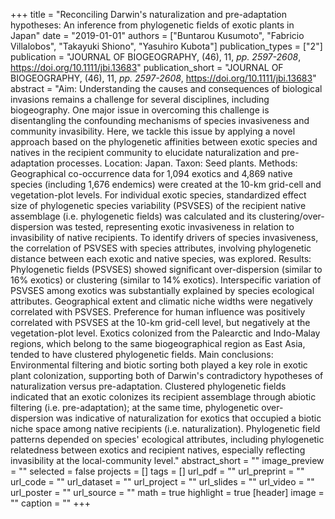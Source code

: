 +++
title = "Reconciling Darwin's naturalization and pre-adaptation hypotheses: An
   inference from phylogenetic fields of exotic plants in Japan"
date = "2019-01-01"
authors = ["Buntarou Kusumoto", "Fabricio Villalobos", "Takayuki Shiono", "Yasuhiro Kubota"]
publication_types = ["2"]
publication = "JOURNAL OF BIOGEOGRAPHY, (46), 11, _pp. 2597-2608_, https://doi.org/10.1111/jbi.13683"
publication_short = "JOURNAL OF BIOGEOGRAPHY, (46), 11, _pp. 2597-2608_, https://doi.org/10.1111/jbi.13683"
abstract = "Aim: Understanding the causes and consequences of biological invasions
   remains a challenge for several disciplines, including biogeography. One
   major issue in overcoming this challenge is disentangling the
   confounding mechanisms of species invasiveness and community
   invasibility. Here, we tackle this issue by applying a novel approach
   based on the phylogenetic affinities between exotic species and natives
   in the recipient community to elucidate naturalization and
   pre-adaptation processes.
   Location: Japan.
   Taxon: Seed plants.
   Methods: Geographical co-occurrence data for 1,094 exotics and 4,869
   native species (including 1,676 endemics) were created at the 10-km
   grid-cell and vegetation-plot levels. For individual exotic species,
   standardized effect size of phylogenetic species variability (PSVSES) of
   the recipient native assemblage (i.e. phylogenetic fields) was
   calculated and its clustering/over-dispersion was tested, representing
   exotic invasiveness in relation to invasibility of native recipients. To
   identify drivers of species invasiveness, the correlation of PSVSES with
   species attributes, involving phylogenetic distance between each exotic
   and native species, was explored.
   Results: Phylogenetic fields (PSVSES) showed significant over-dispersion
   (similar to 16\% exotics) or clustering (similar to 14\% exotics).
   Interspecific variation of PSVSES among exotics was substantially
   explained by species ecological attributes. Geographical extent and
   climatic niche widths were negatively correlated with PSVSES. Preference
   for human influence was positively correlated with PSVSES at the 10-km
   grid-cell level, but negatively at the vegetation-plot level. Exotics
   colonized from the Palearctic and Indo-Malay regions, which belong to
   the same biogeographical region as East Asia, tended to have clustered
   phylogenetic fields.
   Main conclusions: Environmental filtering and biotic sorting both played
   a key role in exotic plant colonization, supporting both of Darwin's
   contradictory hypotheses of naturalization versus pre-adaptation.
   Clustered phylogenetic fields indicated that an exotic colonizes its
   recipient assemblage through abiotic filtering (i.e. pre-adaptation); at
   the same time, phylogenetic over-dispersion was indicative of
   naturalization for exotics that occupied a biotic niche space among
   native recipients (i.e. naturalization). Phylogenetic field patterns
   depended on species' ecological attributes, including phylogenetic
   relatedness between exotics and recipient natives, especially reflecting
   invasibility at the local-community level."
abstract_short = ""
image_preview = ""
selected = false
projects = []
tags = []
url_pdf = ""
url_preprint = ""
url_code = ""
url_dataset = ""
url_project = ""
url_slides = ""
url_video = ""
url_poster = ""
url_source = ""
math = true
highlight = true
[header]
image = ""
caption = ""
+++
